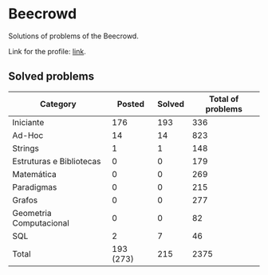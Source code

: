 # Beecrowd

Solutions of problems of the Beecrowd.

Link for the profile: <a href="https://www.beecrowd.com.br/judge/pt/profile/853225">link</a>.

## Solved problems

| Category                 | Posted     | Solved | Total of problems  |
|--------------------------|------------|--------|--------------------|
| Iniciante                | 176        | 193    | 336                |
| Ad-Hoc                   | 14         | 14     | 823                |
| Strings                  | 1          | 1      | 148                |
| Estruturas e Bibliotecas | 0          | 0      | 179                |
| Matemática               | 0          | 0      | 269                |
| Paradigmas               | 0          | 0      | 215                |
| Grafos                   | 0          | 0      | 277                |
| Geometria Computacional  | 0          | 0      | 82                 |
| SQL                      | 2          | 7      | 46                 |
| Total                    | 193 (273)  | 215    | 2375               |
